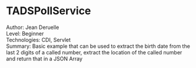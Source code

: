 TADSPollService
===============================
Author: Jean Deruelle  
Level: Beginner  
Technologies: CDI, Servlet  
Summary: Basic example that can be used to extract the birth date from the last 2 digits of a called number, extract the location of the called number and return that in a JSON Array  
